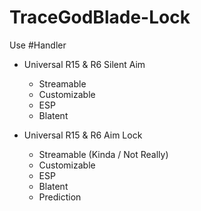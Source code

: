 # TraceGodBlade-Lock

Use #Handler

+ Universal R15 & R6 Silent Aim
  + Streamable
  + Customizable
  + ESP
  + Blatent

+ Universal R15 & R6 Aim Lock
  + Streamable (Kinda / Not Really)
  + Customizable
  + ESP
  + Blatent
  + Prediction
